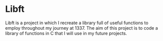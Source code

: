 # Libft
Libft is a project in which I recreate a library full of useful functions to employ throughout my journey at 1337.
The aim of this project is to code a library of functions in C that I will use in my future projects.
